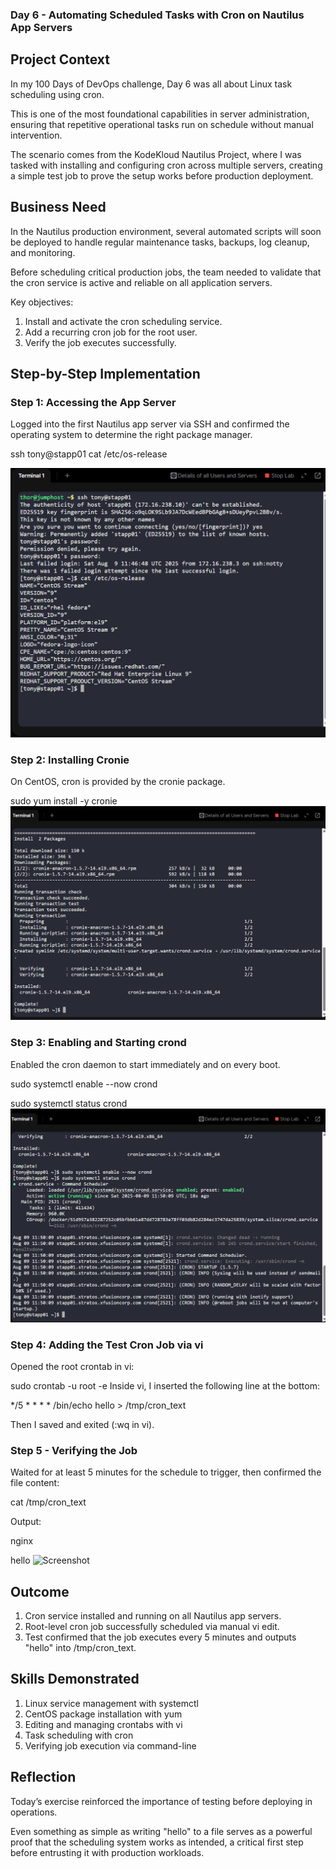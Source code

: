 ### Day 6 - Automating Scheduled Tasks with Cron on Nautilus App Servers

## Project Context
In my 100 Days of DevOps challenge, Day 6 was all about Linux task scheduling using cron.

This is one of the most foundational capabilities in server administration, ensuring that repetitive operational tasks run on schedule without manual intervention.

The scenario comes from the KodeKloud Nautilus Project, where I was tasked with installing and configuring cron across multiple servers, creating a simple test job to prove the setup works before production deployment.

## Business Need
In the Nautilus production environment, several automated scripts will soon be deployed to handle regular maintenance tasks, backups, log cleanup, and monitoring.

Before scheduling critical production jobs, the team needed to validate that the cron service is active and reliable on all application servers.

Key objectives:
1.	Install and activate the cron scheduling service.
2.	Add a recurring cron job for the root user.
3.	Verify the job executes successfully.

## Step-by-Step Implementation
### Step 1: Accessing the App Server
Logged into the first Nautilus app server via SSH and confirmed the operating system to determine the right package manager.

ssh tony@stapp01
cat /etc/os-release

![Screenshot](screenshots/os-check-app01.png)

### Step 2: Installing Cronie
On CentOS, cron is provided by the cronie package.

sudo yum install -y cronie
![Screenshot](screenshots/install-cronie-app01.png)

### Step 3: Enabling and Starting crond
Enabled the cron daemon to start immediately and on every boot.

sudo systemctl enable --now crond

sudo systemctl status crond
![Screenshot](screenshots/crond-status-app01.png)

### Step 4: Adding the Test Cron Job via vi
Opened the root crontab in vi:

sudo crontab -u root -e
Inside vi, I inserted the following line at the bottom:

*/5 * * * * /bin/echo hello > /tmp/cron_text

Then I saved and exited (:wq in vi).

### Step 5 - Verifying the Job
Waited for at least 5 minutes for the schedule to trigger, then confirmed the file content:

cat /tmp/cron_text

Output:

nginx

hello
![Screenshot](screenshots/root-crontab-after-app1.png)

##  Outcome
1. Cron service installed and running on all Nautilus app servers.
2. Root-level cron job successfully scheduled via manual vi edit.
3. Test confirmed that the job executes every 5 minutes and outputs "hello" into /tmp/cron_text.

## Skills Demonstrated
1. Linux service management with systemctl
2. CentOS package installation with yum
3. Editing and managing crontabs with vi
4. Task scheduling with cron
5. Verifying job execution via command-line

## Reflection
Today’s exercise reinforced the importance of testing before deploying in operations.

Even something as simple as writing "hello" to a file serves as a powerful proof that the scheduling system works as intended, a critical first step before entrusting it with production workloads.

